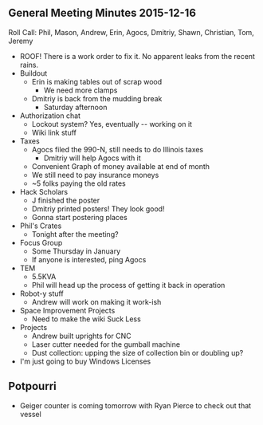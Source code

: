 General Meeting Minutes 2015-12-16
----------------------------------

Roll Call: Phil, Mason, Andrew, Erin, Agocs, Dmitriy, Shawn, Christian, Tom, Jeremy 

- ROOF! There is a work order to fix it. No apparent leaks from the recent rains.
- Buildout
  - Erin is making tables out of scrap wood
    - We need more clamps
  - Dmitriy is back from the mudding break
    - Saturday afternoon
- Authorization chat
  - Lockout system? Yes, eventually -- working on it
  - Wiki link stuff
- Taxes
  - Agocs filed the 990-N, still needs to do Illinois taxes
    - Dmitriy will help Agocs with it
  - Convenient Graph of money available at end of month
  - We still need to pay insurance moneys
  - ~5 folks paying the old rates
- Hack Scholars
  - J finished the poster
  - Dmitriy printed posters! They look good!
  - Gonna start postering places
- Phil's Crates
  - Tonight after the meeting?
- Focus Group
  - Some Thursday in January
  - If anyone is interested, ping Agocs
- TEM
  - 5.5KVA
  - Phil will head up the process of getting it back in operation
- Robot-y stuff
  - Andrew will work on making it work-ish
- Space Improvement Projects
    - Need to make the wiki Suck Less
- Projects
  - Andrew built uprights for CNC
  - Laser cutter needed for the gumball machine
  - Dust collection: upping the size of collection bin or doubling up?
- I'm just going to buy Windows Licenses

Potpourri
--------
- Geiger counter is coming tomorrow with Ryan Pierce to check out that vessel

